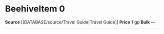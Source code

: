 ﻿---
id: '1668'
item_category: Animals and Gear
item_subcategory: Animals
level: '0'
name: Beehive
price: 1 gp
rarity: Common
source: '[[DATABASE/source/Travel Guide|Travel Guide]]'
subcategory: animalgear
type: Item

---
# Beehive<span class="item-type">Item 0</span>

**Source** [[DATABASE/source/Travel Guide|Travel Guide]]
**Price** 1 gp
**Bulk** —

---